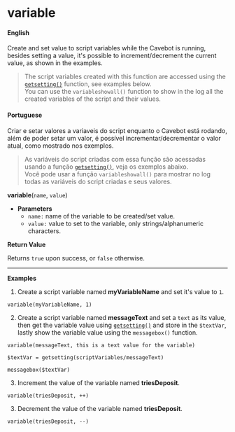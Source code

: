 
# variable

<!-- tabs:start -->

#### **English**

Create and set value to script variables while the Cavebot is running, besides setting a value, it's possible to increment/decrement the current value, as shown in the examples.

<!-- Currently is not possible to do math calculations when setting value to a variable, but it is possible to increment/decrement as in the examples below. -->

> The script variables created with this function are accessed using the [`getsetting()`](cavebot/functions/getsetting.md) function, see examples below.
> <br>You can use the `variableshowall()` function to show in the log all the created variables of the script and their values.

#### **Portuguese**

Criar e setar valores a variaveis do script enquanto o Cavebot está rodando, além de poder setar um valor, é possível incrementar/decrementar o valor atual, como mostrado nos exemplos.

> As variáveis do script criadas com essa função são acessadas usando a função [`getsetting()`](cavebot/functions/getsetting.md), veja os exemplos abaixo.
> <br>Você pode usar a função `variableshowall()` para mostrar no log todas as variáveis do script criadas e seus valores.

<!-- tabs:end -->

**variable**(`name`, `value`)


- **Parameters**
  - `name:` name of the variable to be created/set value.
  - `value:` value to set to the variable, only strings/alphanumeric characters.


**Return Value**

Returns `true` upon success, or `false` otherwise.

---

**Examples**

1. Create a script variable named **myVariableName** and set it's value to `1`.

```action
variable(myVariableName, 1)
```

2. Create a script variable named **messageText** and set a `text` as its value, then get the variable value using [`getsetting()`](cavebot/functions/getsetting.md) and store in the `$textVar`, lastly show the variable value using the `messagebox()` function.

```action
variable(messageText, this is a text value for the variable)

$textVar = getsetting(scriptVariables/messageText)

messagebox($textVar)
```

3. Increment the value of the variable named **triesDeposit**.

```action
variable(triesDeposit, ++)
```

3. Decrement the value of the variable named **triesDeposit**.

```action
variable(triesDeposit, --)
```
